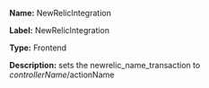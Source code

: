 **Name:** NewRelicIntegration

**Label:** NewRelicIntegration

**Type:** Frontend

**Description:** sets the newrelic_name_transaction to $controllerName/$actionName